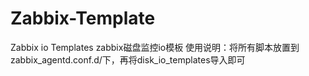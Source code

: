 # Zabbix-Template
Zabbix io Templates
zabbix磁盘监控io模板
使用说明：将所有脚本放置到zabbix_agentd.conf.d/下，再将disk_io_templates导入即可
